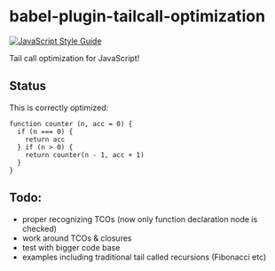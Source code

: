 # babel-plugin-tailcall-optimization
[![JavaScript Style Guide](https://img.shields.io/badge/code%20style-standard-brightgreen.svg)](http://standardjs.com/)

Tail call optimization for JavaScript!

## Status
This is correctly optimized:
```
function counter (n, acc = 0) {
  if (n === 0) {
    return acc
  } if (n > 0) {
    return counter(n - 1, acc + 1)
  }
}
```

## Todo:
 - proper recognizing TCOs (now only function declaration node is checked)
 - work around TCOs & closures
 - test with bigger code base
 - examples including traditional tail called recursions (Fibonacci etc)
